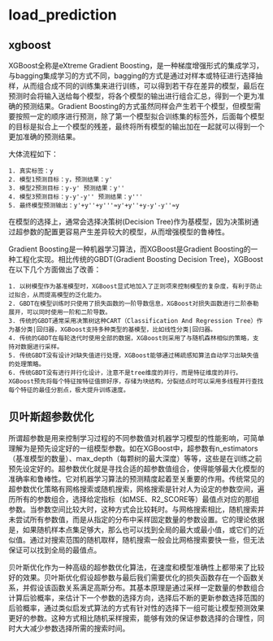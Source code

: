 # load_prediction

## xgboost

XGBoost全称是eXtreme Gradient Boosting，是一种梯度增强形式的集成学习，与bagging集成学习的方式不同，bagging的方式是通过对样本或特征进行选择抽样，从而组合成不同的训练集来进行训练，可以得到若干存在差异的模型，最后在预测时会将输入送给每个模型，将各个模型的输出进行组合汇总，得到一个更为准确的预测结果。Gradient Boosting的方式虽然同样会产生若干个模型，但模型需要按照一定的顺序进行预测，除了第一个模型拟合训练集的标签外，后面每个模型的目标是拟合上一个模型的残差，最终将所有模型的输出加在一起就可以得到一个更加准确的预测结果。

大体流程如下：

    1. 真实标签：y
    2. 模型1预测目标：y，预测结果：y'
    3. 模型2预测目标：y-y' 预测结果：y''
    4. 模型3预测目标：y-y'-y'' 预测结果：y'''
    5. 最终模型预测输出：y'+y''+y'''≈y'+y''+y-y'-y''≈y

在模型的选择上，通常会选择决策树(Decision Tree)作为基模型，因为决策树通过超参数的配置更容易产生差异较大的模型，从而增强模型的鲁棒性。

Gradient Boosting是一种机器学习算法，而XGBoost是Gradient Boosting的一种工程化实现。相比传统的GBDT(Gradient Boosting Decision Tree)，XGBoost在以下几个方面做出了改善：

    1. 以树模型作为基准模型时，XGBoost显式地加入了正则项来控制模型的复杂度，有利于防止过拟合，从而提高模型的泛化能力。
    2. GBDT在模型训练时只使用了损失函数的一阶导数信息，XGBoost对损失函数进行二阶泰勒展开，可以同时使用一阶和二阶导数。
    3. 传统的GBDT通常采用决策树这种CART（Classification And Regression Tree）作为基分类|回归器，XGBoost支持多种类型的基模型，比如线性分类|回归器。
    4. 传统的GBDT在每轮迭代时使用全部的数据，XGBoost则采用了与随机森林相似的策略，支持对数据进行采样。
    5. 传统GBDT没有设计对缺失值进行处理，XGBoost能够通过稀疏感知算法自动学习出缺失值的处理策略。
    6. 传统GBDT没有进行并行化设计，注意不是tree维度的并行，而是特征维度的并行。XGBoost预先将每个特征按特征值排好序，存储为块结构，分裂结点时可以采用多线程并行查找每个特征的最佳分割点，极大提升训练速度。

## 贝叶斯超参数优化
所谓超参数是用来控制学习过程的不同参数值对机器学习模型的性能影响，可简单理解为是预先设定好的一组模型参数。如在XGBoost中，超参数有n_estimators（基准模型的数量）、max_depth（每颗树的最大深度）等等，这些是在训练之前预先设定好的。超参数优化就是寻找合适的超参数值组合，使得能够最大化模型的准确率和鲁棒性。它对机器学习算法的预测精度起着至关重要的作用。传统常见的超参数优化策略有网格搜索或随机搜索，网格搜索是针对人为设定的参数空间，遍历所有的参数组合，选择给定指标（如MSE、R2_SCORE等）最值点对应的那组参数。当参数空间比较大时，这种方式会比较耗时。与网格搜索相比，随机搜索并未尝试所有参数值，而是从指定的分布中采样固定数量的参数设置。它的理论依据是，如果随机样本点集足够大，那么也可以找到全局的最大或最小值，或它们的近似值。通过对搜索范围的随机取样，随机搜索一般会比网格搜索要快一些，但无法保证可以找到全局的最值点。

贝叶斯优化作为一种高级的超参数优化算法，在速度和模型准确性上都带来了比较好的效果。贝叶斯优化假设超参数与最后我们需要优化的损失函数存在一个函数关系，并假设该函数关系满足高斯分布。其基本原理是通过采样一定数量的参数组合计算后验概率，来估计下一个参数的选择方向，选择后不断的更新参数选择范围的后验概率，通过类似启发式算法的方式有针对性的选择下一组可能让模型预测效果更好的参数。这种方式相比随机采样搜索，能够有效的保证参数选择的合理性，同时大大减少参数选择所需的搜索时间。
